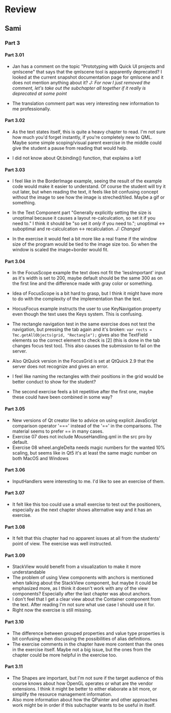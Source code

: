 # Review

## Sami

### Part 3 

#### Part 3.01

- Jan has a comment on the topic "Prototyping with Quick UI projects and qmlscene" that says that the qmlscene tool is apparently deprecated? I looked at the current snapshot documentation page for qmlscene and it does not mention anything about it? *J: For now I just removed the comment, let's take out the subchapter all together if it really is deprecated at some point*

- The translation comment part was very interesting new information to me professionally.

#### Part 3.02

- As the text states itself, this is quite a heavy chapter to read. I'm not sure how much you'd forget instantly, if you're completely new to QML. Maybe some simple scoping/visual parent exercise in the middle could give the student a pause from reading that would help.

- I did not know about Qt.binding() function, that explains a lot!

#### Part 3.03

- I feel like in the BorderImage example, seeing the result of the example code would make it easier to understand. Of course the student will try it out later, but when reading the text, it feels like bit confusing concept without the image to see how the image is streched/tiled. Maybe a gif or something.

- In the Text Component part "Generally explicitly setting the size is unoptimal because it causes a layout re-calculcation, so set it if you need to." I think it should be "so set it _only_ if you need to."; unoptimal <-> suboptimal and re-calculcation <-> recalculation. *J: Changed*

- In the exercise it would feel a bit more like a real frame if the window size of the program would be tied to the image size too. So when the window is scaled the image+border would fit.

#### Part 3.04

- In the FocusScope example the text does not fit the 'lessImportant' input as it's width is set to 200, maybe default should be the same 300 as on the first line and the difference made with gray color or something.
- Idea of FocusScope is a bit hard to grasp, but I think it might have more to do with the complexity of the implementation than the text. 

- HocusFocus example instructs the user to use KeyNavigation property even though the text uses the Keys system. This is confusing.
- The rectangle navigation test in the same exercise does not test the navigation, but pressing the tab again and it's broken: `var rects = Tmc.getAllObjects(grid, "Rectangle");` gives also the TextField elements so the correct element to check is [2] (this is done in the tab changes focus test too). This also causes the submission to fail on the server.
- Also QtQuick version in the FocusGrid is set at QtQuick 2.9 that the server does not recognize and gives an error.
- I feel like naming the rectangles with their positions in the grid would be better conduct to show for the student?
- The second exercise feels a bit repetitive after the first one, maybe these could have been combined in some way?

#### Part 3.05

- New versions of Qt creator like to advice on using explicit JavaScript comparison operator '===' instead of the '==' in the comparisons. The material seems to prefer == in many cases.  
- Exercise 07 does not include MouseHandling.qml in the src pro by default.
- Exercise 08 wheel.angleDelta needs magic numbers for the wanted 10% scaling, but seems like in Qt5 it's at least the same magic number on both MacOS and Windows

#### Part 3.06

- InputHandlers were interesting to me. I'd like to see an exercise of them.

#### Part 3.07

- It felt like this too could use a small exercise to test out the positioners, especially as the next chapter shows alternative way and it has an exercise.

#### Part 3.08

- It felt that this chapter had no apparent issues at all from the students' point of view. The exercise was well instructed.

#### Part 3.09

- StackView would benefit from a visualization to make it more understandable
- The problem of using View components with anchors is mentioned when talking about the StackView component, but maybe it could be emphasized more, as I think it doesn't work with any of the view components? Especially after the last chapter was about anchors.
- I don't feel that I get a clear view about the Container component from the text. After reading I'm not sure what use case I should use it for.
- Right now the exercise is still missing.

#### Part 3.10

- The difference between grouped properties and value type properties is bit confusing when discussing the possibilities of alias definitions.
- The exercise comments in the chapter have more content than the ones in the exercise itself. Maybe not a big issue, but the ones from the chapter could be more helpful in the exercise too.

#### Part 3.11

- The Shapes are important, but I'm not sure if the target audience of this course knows about how OpenGL operates or what are the vendor extensions. I think it might be better to either elaborate a bit more, or simplify the resource management information.
- Also more information about how the QPainter and other approaches work might be in order if this subchapter wants to be useful in itself.
